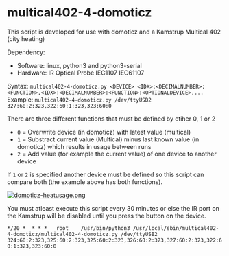 # multical402-4-domoticz

This script is developed for use with domoticz and a Kamstrup Multical 402 (city heating)  

Dependency:
 * Software: linux, python3 and python3-serial  
 * Hardware: IR Optical Probe IEC1107 IEC61107  

Syntax:  `multical402-4-domoticz.py <DEVICE> <IDX>:<DECIMALNUMBER>:<FUNCTION>,<IDX>:<DECIMALNUMBER>:<FUNCTION>:<OPTIONALDEVICE>,...`  
Example: `multical402-4-domoticz.py /dev/ttyUSB2 327:60:2:323,322:60:1:323,323:60:0`

There are three different functions that must be defined by etiher 0, 1 or 2
 * `0` = Overwrite device (in domoticz) with latest value (multical) 
 * `1` = Substract current value (Multical) minus last known value (in domoticz) which results in usage between runs
 * `2` = Add value (for example the current value) of one device to another device  

If `1` or `2` is specified another device must be defined so this script can compare both (the example above has both functions).  

[![domoticz-heatusage.png](https://s14.postimg.org/zd6pmx4vl/domoticz-heatusage.png)](https://postimg.org/image/70b7wgj59/)

You must atleast execute this script every 30 minutes or else the IR port on the Kamstrup will be disabled until you press the button on the device.  

`*/20 *  * * *   root    /usr/bin/python3 /usr/local/sbin/multical402-4-domoticz/multical402-4-domoticz.py /dev/ttyUSB2 324:60:2:323,325:60:2:323,325:60:2:323,326:60:2:323,327:60:2:323,322:60:1:323,323:60:0`

